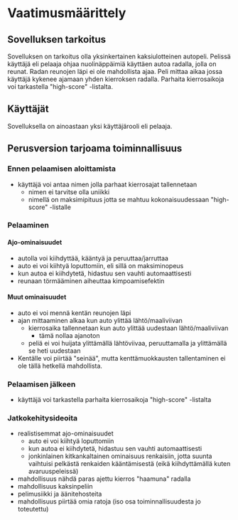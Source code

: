 # Vaatimusmäärittely

## Sovelluksen tarkoitus

Sovelluksen on tarkoitus olla yksinkertainen kaksiulotteinen autopeli. Pelissä käyttäjä eli pelaaja ohjaa nuolinäppäimiä käyttäen 
autoa radalla, jolla on reunat. Radan reunojen läpi ei ole mahdollista ajaa. Peli mittaa aikaa jossa käyttäjä kykenee ajamaan 
yhden kierroksen radalla. Parhaita kierrosaikoja voi tarkastella "high-score" -listalta.

## Käyttäjät

Sovelluksella on ainoastaan yksi käyttäjärooli eli pelaaja. 

## Perusversion tarjoama toiminnallisuus

### Ennen pelaamisen aloittamista
- käyttäjä voi antaa nimen jolla parhaat kierrosajat tallennetaan
  - nimen ei tarvitse olla uniikki
  - nimellä on maksimipituus jotta se mahtuu kokonaisuudessaan "high-score" -listalle

### Pelaaminen
#### Ajo-ominaisuudet
- autolla voi kiihdyttää, kääntyä ja peruuttaa/jarruttaa
- auto ei voi kiihtyä loputtomiin, eli sillä on maksiminopeus
- kun autoa ei kiihdytetä, hidastuu sen vauhti automaattisesti
- reunaan törmääminen aiheuttaa kimpoamisefektin  

#### Muut ominaisuudet
- auto ei voi mennä kentän reunojen läpi
- ajan mittaaminen alkaa kun auto ylittää lähtö/maaliviivan
  - kierrosaika tallennetaan kun auto ylittää uudestaan lähtö/maaliviivan
    - tämä nollaa ajanoton
  - peliä ei voi huijata ylittämällä lähtöviivaa, peruuttamalla ja ylittämällä se heti uudestaan  
- Kentälle voi piirtää "seinää", mutta kenttämuokkausten tallentaminen ei ole tällä hetkellä mahdollista.
  
### Pelaamisen jälkeen
- käyttäjä voi tarkastella parhaita kierrosaikoja "high-score" -listalta

### Jatkokehitysideoita    

- realistisemmat ajo-ominaisuudet
  - auto ei voi kiihtyä loputtomiin
  - kun autoa ei kiihdytetä, hidastuu sen vauhti automaattisesti
  - jonkinlainen kitkankaltainen ominaisuus renkaisiin, jotta suunta vaihtuisi pelkästä renkaiden kääntämisestä (eikä kiihdyttämällä kuten avaruuspeleissä)
- mahdollisuus nähdä paras ajettu kierros "haamuna" radalla
- mahdollisuus kaksinpeliin
- pelimusiikki ja äänitehosteita
- mahdollisuus piirtää omia ratoja (iso osa toiminnallisuudesta jo toteutettu)
